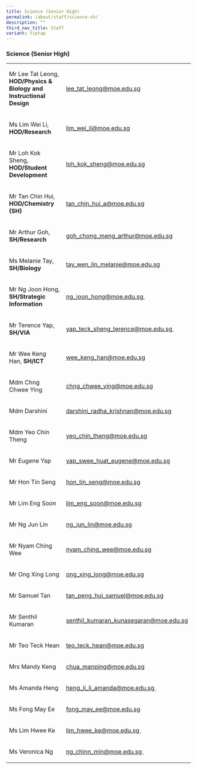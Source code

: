 ```yaml
---
title: Science (Senior High)
permalink: /about/staff/science-sh/
description: ""
third_nav_title: Staff
variant: tiptap
---
```

<h3>Science (Senior High)</h3>
<table>
<tbody>
<tr>
<td rowspan="1" colspan="1">
<p>Mr Lee Tat Leong, <strong>HOD/Physics &amp; Biology and Instructional Design</strong>
</p>
</td>
<td rowspan="1" colspan="1">
<p><a href="mailto:lee_tat_leong@moe.edu.sg" rel="noopener noreferrer nofollow" target="_blank">lee_tat_leong@moe.edu.sg</a>
</p>
</td>
</tr>
<tr>
<td rowspan="1" colspan="1">
<p>Ms Lim Wei Li, <strong>HOD/Research</strong>
</p>
</td>
<td rowspan="1" colspan="1">
<p><a href="mailto:lim_wei_li@moe.edu.sg" rel="noopener noreferrer nofollow" target="_blank">lim_wei_li@moe.edu.sg</a>
</p>
</td>
</tr>
<tr>
<td rowspan="1" colspan="1">
<p>Mr Loh Kok Sheng, <strong>HOD/Student Development</strong>
</p>
</td>
<td rowspan="1" colspan="1">
<p><a href="mailto:loh_kok_sheng@moe.edu.sg" rel="noopener noreferrer nofollow" target="_blank">loh_kok_sheng@moe.edu.sg</a>
</p>
</td>
</tr>
<tr>
<td rowspan="1" colspan="1">
<p>Mr Tan Chin Hui, <strong>HOD/Chemistry (SH)</strong>
</p>
</td>
<td rowspan="1" colspan="1">
<p><a href="mailto:tan_chin_hui_a@moe.edu.sg" rel="noopener noreferrer nofollow" target="_blank">tan_chin_hui_a@moe.edu.sg</a>
</p>
</td>
</tr>
<tr>
<td rowspan="1" colspan="1">
<p>Mr Arthur Goh, <strong>SH/Research</strong>
</p>
</td>
<td rowspan="1" colspan="1">
<p><a href="mailto:goh_chong_meng_arthur@moe.edu.sg" rel="noopener noreferrer nofollow" target="_blank">goh_chong_meng_arthur@moe.edu.sg</a>
</p>
</td>
</tr>
<tr>
<td rowspan="1" colspan="1">
<p>Ms Melanie Tay, <strong>SH/Biology</strong>
</p>
</td>
<td rowspan="1" colspan="1">
<p><a href="mailto:tay_wen_lin_melanie@moe.edu.sg" rel="noopener noreferrer nofollow" target="_blank">tay_wen_lin_melanie@moe.edu.sg</a>
</p>
</td>
</tr>
<tr>
<td rowspan="1" colspan="1">
<p>Mr Ng Joon Hong, <strong>SH/Strategic Information</strong>
</p>
</td>
<td rowspan="1" colspan="1">
<p><a href="mailto:ng_joon_hong@moe.edu.sg" rel="noopener noreferrer nofollow" target="_blank">ng_joon_hong@moe.edu.sg&nbsp;</a>
</p>
</td>
</tr>
<tr>
<td rowspan="1" colspan="1">
<p>Mr Terence Yap, <strong>SH/VIA</strong>
</p>
</td>
<td rowspan="1" colspan="1">
<p><a href="mailto:yap_teck_sheng_terence@moe.edu.sg" rel="noopener noreferrer nofollow" target="_blank">yap_teck_sheng_terence@moe.edu.sg&nbsp;</a>
</p>
</td>
</tr>
<tr>
<td rowspan="1" colspan="1">
<p>Mr Wee Keng Han, <strong>SH/ICT</strong>
</p>
</td>
<td rowspan="1" colspan="1">
<p><a href="mailto:wee_keng_han@moe.edu.sg" rel="noopener noreferrer nofollow" target="_blank">wee_keng_han@moe.edu.sg</a>
</p>
</td>
</tr>
<tr>
<td rowspan="1" colspan="1">
<p>Mdm Chng Chwee Ying</p>
</td>
<td rowspan="1" colspan="1">
<p><a href="mailto:chng_chwee_ying@moe.edu.sg" rel="noopener noreferrer nofollow" target="_blank">chng_chwee_ying@moe.edu.sg</a>
</p>
</td>
</tr>
<tr>
<td rowspan="1" colspan="1">
<p>Mdm Darshini</p>
</td>
<td rowspan="1" colspan="1">
<p><a href="mailto:darshini_radha_krishnan@moe.edu.sg" rel="noopener noreferrer nofollow" target="_blank">darshini_radha_krishnan@moe.edu.sg</a>
</p>
</td>
</tr>
<tr>
<td rowspan="1" colspan="1">
<p>Mdm Yeo Chin Theng</p>
</td>
<td rowspan="1" colspan="1">
<p><a href="mailto:yeo_chin_theng@moe.edu.sg" rel="noopener noreferrer nofollow" target="_blank">yeo_chin_theng@moe.edu.sg</a>
</p>
</td>
</tr>
<tr>
<td rowspan="1" colspan="1">
<p>Mr Eugene Yap</p>
</td>
<td rowspan="1" colspan="1">
<p><a href="mailto:yap_swee_huat_eugene@moe.edu.sg" rel="noopener noreferrer nofollow" target="_blank">yap_swee_huat_eugene@moe.edu.sg</a>
</p>
</td>
</tr>
<tr>
<td rowspan="1" colspan="1">
<p>Mr Hon Tin Seng</p>
</td>
<td rowspan="1" colspan="1">
<p><a href="mailto:hon_tin_seng@moe.edu.sg" rel="noopener noreferrer nofollow" target="_blank">hon_tin_seng@moe.edu.sg</a>
</p>
</td>
</tr>
<tr>
<td rowspan="1" colspan="1">
<p>Mr Lim Eng Soon</p>
</td>
<td rowspan="1" colspan="1">
<p><a href="mailto:lim_eng_soon@moe.edu.sg" rel="noopener noreferrer nofollow" target="_blank">lim_eng_soon@moe.edu.sg</a>
</p>
</td>
</tr>
<tr>
<td rowspan="1" colspan="1">
<p>Mr Ng Jun Lin</p>
</td>
<td rowspan="1" colspan="1">
<p><a href="mailto:ng_jun_lin@moe.edu.sg" rel="noopener noreferrer nofollow" target="_blank">ng_jun_lin@moe.edu.sg</a>
</p>
</td>
</tr>
<tr>
<td rowspan="1" colspan="1">
<p>Mr Nyam Ching Wee</p>
</td>
<td rowspan="1" colspan="1">
<p><a href="mailto:nyam_ching_wee@moe.edu.sg" rel="noopener noreferrer nofollow" target="_blank">nyam_ching_wee@moe.edu.sg</a>
</p>
</td>
</tr>
<tr>
<td rowspan="1" colspan="1">
<p>Mr Ong Xing Long</p>
</td>
<td rowspan="1" colspan="1">
<p><a href="mailto:ong_xing_long@moe.edu.sg" rel="noopener noreferrer nofollow" target="_blank">ong_xing_long@moe.edu.sg</a>
</p>
</td>
</tr>
<tr>
<td rowspan="1" colspan="1">
<p>Mr Samuel Tan</p>
</td>
<td rowspan="1" colspan="1">
<p><a href="mailto:tan_peng_hui_samuel@moe.edu.sg" rel="noopener noreferrer nofollow" target="_blank">tan_peng_hui_samuel@moe.edu.sg</a>
</p>
</td>
</tr>
<tr>
<td rowspan="1" colspan="1">
<p>Mr Senthil Kumaran</p>
</td>
<td rowspan="1" colspan="1">
<p><a href="mailto:senthil_kumaran_kunasegaran@moe.edu.sg" rel="noopener noreferrer nofollow" target="_blank">senthil_kumaran_kunasegaran@moe.edu.sg</a>
</p>
</td>
</tr>
<tr>
<td rowspan="1" colspan="1">
<p>Mr Teo Teck Hean</p>
</td>
<td rowspan="1" colspan="1">
<p><a href="mailto:teo_teck_hean@moe.edu.sg" rel="noopener noreferrer nofollow" target="_blank">teo_teck_hean@moe.edu.sg</a>
</p>
</td>
</tr>
<tr>
<td rowspan="1" colspan="1">
<p>Mrs Mandy Keng</p>
</td>
<td rowspan="1" colspan="1">
<p><a href="mailto:chua_manping@moe.edu.sg" rel="noopener noreferrer nofollow" target="_blank">chua_manping@moe.edu.sg</a>
</p>
</td>
</tr>
<tr>
<td rowspan="1" colspan="1">
<p>Ms Amanda Heng</p>
</td>
<td rowspan="1" colspan="1">
<p><a href="mailto:heng_li_li_amanda@moe.edu.sg" rel="noopener noreferrer nofollow" target="_blank">heng_li_li_amanda@moe.edu.sg&nbsp;</a>
</p>
</td>
</tr>
<tr>
<td rowspan="1" colspan="1">
<p>Ms Fong May Ee</p>
</td>
<td rowspan="1" colspan="1">
<p><a href="mailto:fong_may_ee@moe.edu.sg" rel="noopener noreferrer nofollow" target="_blank">fong_may_ee@moe.edu.sg</a>
</p>
</td>
</tr>
<tr>
<td rowspan="1" colspan="1">
<p>Ms Lim Hwee Ke</p>
</td>
<td rowspan="1" colspan="1">
<p><a href="mailto:lim_hwee_ke@moe.edu.sg" rel="noopener noreferrer nofollow" target="_blank">lim_hwee_ke@moe.edu.sg&nbsp;</a>
</p>
</td>
</tr>
<tr>
<td rowspan="1" colspan="1">
<p>Ms Veronica Ng</p>
</td>
<td rowspan="1" colspan="1">
<p><a href="mailto:ng_chinn_min@moe.edu.sg" rel="noopener noreferrer nofollow" target="_blank">ng_chinn_min@moe.edu.sg&nbsp;</a>
</p>
</td>
</tr>
</tbody>
</table>
<p></p>